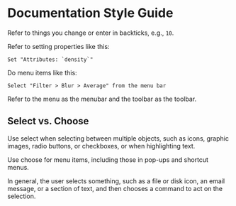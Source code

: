 # Documentation Style Guide

Refer to things you change or enter in backticks, e.g., `10`.

Refer to setting properties like this:

    Set "Attributes: `density`"

Do menu items like this:

    Select "Filter > Blur > Average" from the menu bar

Refer to the menu as the menubar and the toolbar as the toolbar.

## Select vs. Choose

Use select when selecting between multiple objects, such as icons, graphic images, radio buttons, or checkboxes, or when highlighting text.

Use choose for menu items, including those in pop-ups and shortcut menus.

In general, the user selects something, such as a file or disk icon, an email message, or a section of text, and then chooses a command to act on the selection.